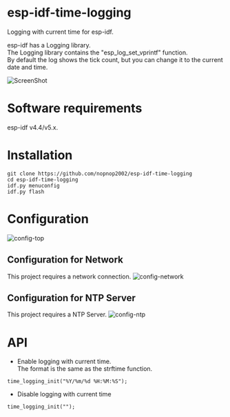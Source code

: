 # esp-idf-time-logging
Logging with current time for esp-idf.   

esp-idf has a Logging library.   
The Logging library contains the "esp_log_set_vprintf" function.   
By default the log shows the tick count, but you can change it to the current date and time.   

![ScreenShot](https://github.com/nopnop2002/esp-idf-time-logging/assets/6020549/9af8a4d1-b987-4b51-9655-fd8c8c2cc29b)

# Software requirements
esp-idf v4.4/v5.x.   


# Installation
```Shell
git clone https://github.com/nopnop2002/esp-idf-time-logging
cd esp-idf-time-logging
idf.py menuconfig
idf.py flash
```

# Configuration   
![config-top](https://github.com/nopnop2002/esp-idf-time-logging/assets/6020549/64fe4ac1-862d-4b90-8a19-9a911a05b201)

## Configuration for Network
This project requires a network connection.
![config-network](https://github.com/nopnop2002/esp-idf-time-logging/assets/6020549/b8ddeb00-b554-467b-b3de-f3aec63d16c1)

## Configuration for NTP Server
This project requires a NTP Server.
![config-ntp](https://github.com/nopnop2002/esp-idf-time-logging/assets/6020549/21a953af-6555-405d-8944-893cf5d28b3c)

# API   
- Enable logging with current time.   
 The format is the same as the strftime function.
```
time_logging_init("%Y/%m/%d %H:%M:%S");
```

- Disable logging with current time
```
time_logging_init("");
```

